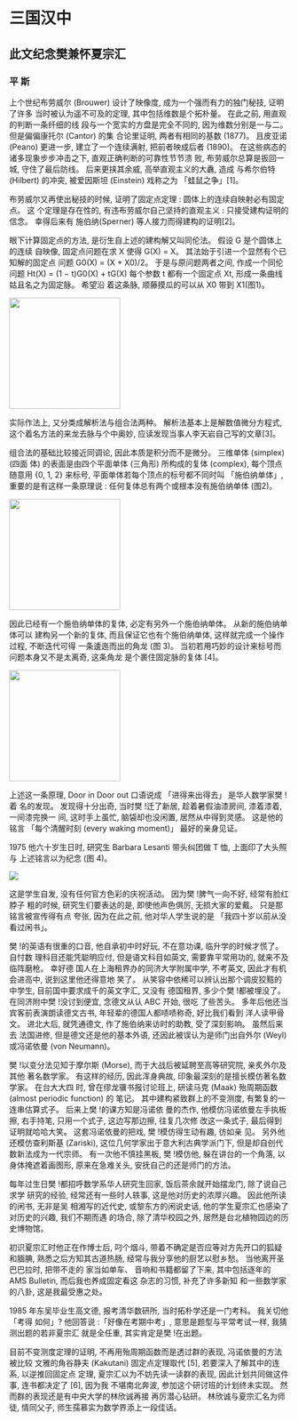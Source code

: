 #           三国汉中

##    此文纪念樊兼怀夏宗汇

###          平	斯

 上个世纪布劳威尔 (Brouwer) 设计了映像度, 成为一个强而有力的独门秘技, 证明了许多 当时被认为遥不可及的定理, 其中包括维数是个拓朴量。 在此之前, 用直观的判断一条纤细的线 段与一个宽实的方盘是完全不同的, 因为维数分别是一与二。 但是偏偏康托尔 (Cantor)  的集 合论里证明,  两者有相同的基数 (1877)。 且皮亚诺 (Peano) 更进一步,  建立了一个连续满射, 把前者映成后者 (1890)。 在这些病态的诸多现象步步冲击之下, 直观正确判断的可靠性节节溃 败, 布劳威尔总算是扳回一城,  守住了最后防线。 后来更挟其余威,  高举直观主义的大纛,  造成 与希尔伯特 (Hilbert) 的冲突, 被爱因斯坦 (Einstein) 戏称之为 「蛙鼠之争」[1]。

 布劳威尔又再使出秘技的时候, 证明了固定点定理 : 圆体上的连续自映射必有固定点。 这 个定理是存在性的, 有违布劳威尔自己坚持的直观主义 :  只接受建构证明的信念。 幸得后来有 施伯纳(Sperner) 等人接力而得建构的证明[2]。

 眼下计算固定点的方法, 是衍生自上述的建构解又叫同伦法。 假设  G 是个圆体上的连续 自映像,  固定点问题在求 X 使得  G(X)  =  X。 其法始于引进一个显然有个已知解的固定点 问题  G0(X)  =  (X + X0)/2。 于是与原问题两者之间,  作成一个同伦问题  Ht(X)  =  (1 − t)G0(X) + tG(X) 每个参数 t 都有一个固定点 Xt, 形成一条曲线姑且名之为固定脉。 希望沿 着这条脉, 顺藤摸瓜的可以从 X0  带到 X1(图1)。

 [<img src="http://a1.qpic.cn/psb?/V10w79My351HWb/bVQvn*weft3BQnZh71dhwWOz9u*FA9us*qeF732h8YA!/b/dG4BAAAAAAAA&bo=HQHeAAAAAAADB.A!&rf=viewer_4" height="200">](https://mmbiyelunwen.github.io/article2.md)
 
 实际作法上,  又分类成解析法与组合法两种。 解析法基本上是解数值微分方程式, 这个着名方法的来龙去脉与个中奥妙, 应读发现当事人李天岩自己写的文章[3]。
 
组合法的基础比较接近同调论, 因此本质是积分而不是微分。 三维单体 (simplex)  (四面 体) 的表面是由四个平面单体 (三角形) 所构成的复体 (complex), 每个顶点随意用 {0, 1, 2} 来标号, 平面单体若每个顶点的标号都不同时叫 「施伯纳单体」,  重要的是有这样一条原理说 : 任何复体总有两个或根本没有施伯纳单体 (图2)。

[<img src="http://a1.qpic.cn/psb?/V10w79My351HWb/pR33Yu8ogf4tcOMNOaKNjemMbtWWc16JWgfk4EMiLaw!/b/dGgBAAAAAAAA&bo=OAHhAAAAAAADAP0!&rf=viewer_4" height="200">](https://mmbiyelunwen.github.io/article2.md)

因此已经有一个施伯纳单体的复体, 必定有另外一个施伯纳单体。 从新的施伯纳单体可以 建构另一个新的复体, 而且保证它也有个施伯纳单体, 这样就完成一个操作过程, 不断迭代可得 一条逶迤而出的角龙 (图 3)。 当初若用巧妙的设计来标号而问题本身又不是太离奇, 这条角龙 是个裹住固定脉的复体 [4]。

[<img src="http://a2.qpic.cn/psb?/V10w79My351HWb/q3OdxrRwLT8IrB9Ncgq75T8p*qokKh3fX.QxrIVbinA!/b/dGkBAAAAAAAA&ek=1&kp=1&pt=0&bo=OQLpAAAAAAADF.A!&tm=1491991200&sce=60-3-3&rf=viewer_4" height="200">](https://mmbiyelunwen.github.io/article2.md)

上述这一条原理,  Door  in  Door  out  口语说成  「进得来出得去」  是华人数学家樊 !着 名的发现。 发现得十分出奇, 当时樊 !迁了新居, 趁着暑假油漆房间, 漆着漆着, 一间漆完换一 间, 这时手上虽忙, 脑袋却也没闲置, 居然从中得到灵感。 这是他的铭言 「每个清醒时刻 (every waking moment)」 最好的亲身见证。

1975 他六十岁生日时, 研究生 Barbara Lesanti 带头纠团做 T 恤, 上面印了大头照与 上述铭言以为纪念 (图 4)。

[<img src="http://a3.qpic.cn/psb?/V10w79My351HWb/euGC3C35zX8VMfR70MneDWJgSAvIdzVmnKNjlZg6Sc8!/b/dFUBAAAAAAAA&bo=BwF8AQAAAAARAEw!&rf=viewer_4" >](https://mmbiyelunwen.github.io/article2.md)

这是学生自发,  没有任何官方色彩的庆祝活动。 因为樊 !脾气一向不好, 经常有脸红脖子 粗的时候, 研究生们要表达的是, 即使他声色俱厉, 无损大家的爱戴。 只是那铭言被宣传得有点 夸张, 因为在此之前, 他对华人学生说的是 「我四十岁以前从没看过闲书」。

樊 !的英语有很重的口音, 他自承初中时好玩, 不在意功课, 临升学的时候才慌了。 自忖数 理科目还能凭聪明应付, 但是语文科目如英文, 需要靠平常用功的, 就来不及临阵磨枪。 幸好德 国人在上海租界办的同济大学附属中学, 不考英文, 因此才有机会进高中, 说到这里他还得意地 笑了。 从笑容中依稀可以辨认出那个调皮狡黠的中学生, 目前国中要求成千的英文字汇, 又没有 德国租界, 多少个樊 !都被埋没了。 在同济附中樊 !没讨到便宜, 念德文从认 ABC 开始, 很吃 了些苦头。 多年后他还当宾客前表演朗读德文古书, 年轻辈的德国人都啧啧称奇, 好比我们看到 洋人读甲骨文。 进北大后, 就凭通德文,  作了施伯纳来访时的助教, 受了深刻影响。 虽然后来去 法国进修, 但是德文还是他的基本外语, 还因此被误认为是师门出自外尔 (Weyl) 或冯诺依曼 (von Neumann)。

樊 !以变分法见知于摩尔斯 (Morse), 而于大战后被延聘至高等研究院, 亲炙外尔及其他 著名数学家。 有这样的经历, 因此浑身典故, 印象最深刻的是擅长模仿著名数学家。 在台大大四 时, 曾在缪龙骥书报讨论班上, 研读马克 (Maak) 殆周期函数 (almost periodic function) 的 笔记。 其中建构紧致群上的不变测度, 有繁复的一连串估算式子。 后来上樊 !的课方知是冯诺依 曼的杰作, 他模仿冯诺依曼左手执板擦, 右手持笔, 只用一个式子, 这边写那边擦, 往复几次修 改这一条式子, 最后得到证明就哈哈大笑。 这套冯诺依曼的把戏, 樊 !模仿得生动有趣, 彷如亲 见。 另外他还模仿查利斯基  (Zariski), 这位几何学家出于意大利古典学派门下, 但是却自创代 数新法成为一代宗师。 有一次他不慎挂黑板, 樊 !模仿他, 躲在讲台的一个角落, 以身体掩遮着画图形, 原来在急难关头, 安抚自己的还是师门的方法。

每年过生日樊 !都招呼数学系华人研究生回家,  饭后茶余就开始摆龙门,  除了说自己求学 研究的经验, 经常还有一些时人轶事, 这是他对历史的浓厚兴趣。 因此他所读的闲书, 无非是吴 相湘写的近代史, 或黎东方的闲说史话, 他的学生夏宗汇也感染了对历史的兴趣, 我们不期而遇 的场合, 除了清华校园之外, 居然是台北植物园边的历史博物馆。

初识夏宗汇时他正在作博士后, 叼个烟斗, 带着不确定是否应等对方先开口的狐疑和腼腆, 熟悉之后方知其古道热肠, 经常与我分享他的厨艺以慰乡愁。 当他离开圣巴巴拉时, 把带不走的 家当如单车、 音响和书籍都留了下来, 其中包括逐年的 AMS Bulletin, 而后我也养成固定看这 杂志的习惯, 补充了许多新知 和一些数学家的八卦, 这是我最受惠之处。

1985 年东吴毕业生高文德, 报考清华数研所, 当时拓朴学还是一门考科。 我关切他 「考得 如何」?  他回答说 :「好像在考期中考」,  意思是题型与平常考试一样,  我猜测出题的若非夏宗汇 就是全任重, 其实肯定是樊 !在出题。

目前不变测度定理的证明, 不再用殆周期函数而是透过群的表现, 冯诺依曼的方法被比较 文雅的角谷静夫 (Kakutani) 固定点定理取代 [5], 若要深入了解其中的连系, 以逆推回固定点 定理, 夏宗汇以为不妨先读一读群的表现, 因此计划共同做这件事, 连书都决定了 [6], 因为我 不堪南北奔波, 参加这个研讨班的计划终未实现。 然而群的表现还是有中央大学的林欣诚再接 再厉潜心钻研。 林欣诚与夏宗汇名为师徒, 情同父子, 师生孺慕实为数学界添上一段佳话。




